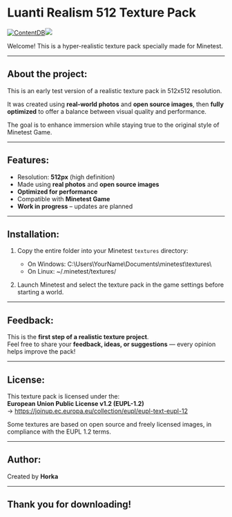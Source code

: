 # Luanti Realism 512 Texture Pack
[![ContentDB](https://content.luanti.org/packages/Clemstriangular/realism_512/shields/title/)](https://content.luanti.org/packages/Clemstriangular/realism_512/)[![](https://content.luanti.org/packages/Clemstriangular/realism_512/shields/downloads/)](https://content.luanti.org/packages/Clemstriangular/realism_512/)

Welcome! This is a hyper-realistic texture pack specially made for Minetest.

---------------------
 About the project:
---------------------

This is an early test version of a realistic texture pack in 512x512 resolution.

It was created using **real-world photos** and **open source images**, then **fully optimized** to offer a balance between visual quality and performance.

The goal is to enhance immersion while staying true to the original style of Minetest Game.

---------------------
 Features:
---------------------

- Resolution: **512px** (high definition)
- Made using **real photos** and **open source images**
- **Optimized for performance**
- Compatible with **Minetest Game**
- **Work in progress** – updates are planned

---------------------
 Installation:
---------------------

1. Copy the entire folder into your Minetest `textures` directory:
   - On Windows:
     C:\Users\YourName\Documents\minetest\textures\
   - On Linux:
     ~/.minetest/textures/

2. Launch Minetest and select the texture pack in the game settings before starting a world.

---------------------
 Feedback:
---------------------

This is the **first step of a realistic texture project**.  
Feel free to share your **feedback, ideas, or suggestions** — every opinion helps improve the pack!

---------------------
 License:
---------------------

This texture pack is licensed under the:  
**European Union Public License v1.2 (EUPL-1.2)**  
→ https://joinup.ec.europa.eu/collection/eupl/eupl-text-eupl-12

Some textures are based on open source and freely licensed images, in compliance with the EUPL 1.2 terms.

---------------------
 Author:
---------------------

Created by **Horka**

---------------------
 Thank you for downloading! 
---------------------
